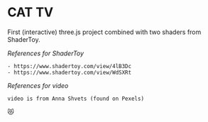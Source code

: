 # CAT TV

First (interactive) three.js project combined with two shaders from ShaderToy. 


*References for ShaderToy*

    - https://www.shadertoy.com/view/4lB3Dc
    - https://www.shadertoy.com/view/WdSXRt

*References for video*

    video is from Anna Shvets (found on Pexels)

:heart_eyes_cat: